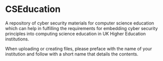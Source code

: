 # CSEducation
A repository of cyber security materials for computer science education which can help in fulfilling the requirements for embedding cyber security principles into computing science education in UK Higher Education institutions.

When uploading or creating files, please preface with the name of your institution and follow with a short name that details the contents.
